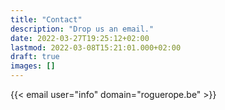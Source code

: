 ```yaml
---
title: "Contact"
description: "Drop us an email."
date: 2022-03-27T19:25:12+02:00
lastmod: 2022-03-08T15:21:01.000+02:00
draft: true
images: []
---
```


{{< email user="info" domain="roguerope.be" >}}
